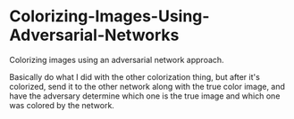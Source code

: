 # Colorizing-Images-Using-Adversarial-Networks
Colorizing images using an adversarial network approach.

Basically do what I did with the other colorization thing,
but after it's colorized, send it to the other network along
with the true color image, and have the adversary determine
which one is the true image and which one was colored by the
network.


